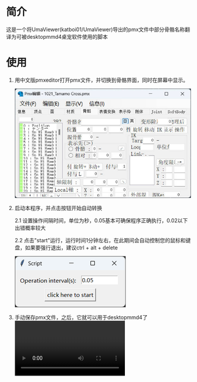 # 简介

这是一个将UmaViewer(katboi01/UmaViewer)导出的pmx文件中部分骨骼名称翻译为可被desktopmmd4桌宠软件使用的脚本

# 使用

1. 用中文版pmxeditor打开pmx文件，并切换到骨骼界面，同时在屏幕中显示。

   ![1705976022013](image/README/1705976022013.jpg)
2. 启动本程序，并点击按钮开始自动转换

   2.1 设置操作间隔时间，单位为秒，0.05基本可确保程序正确执行，0.02以下出错概率较大

   2.2 点击"start"运行，运行时间1分钟左右，在此期间会自动控制您的鼠标和键盘，如果要强行退出，建议ctrl + alt + delete

   ![1706104400266](image/README/1706104400266.png)
3. 手动保存pmx文件，之后，它就可以用于desktopmmd4了
   <video src="https://github.com/Songbangya/umaviewer-desktop-translate-script/blob/master/image/README/mmd_basic_show.mp4?raw=true" controls="controls">
   您的浏览器不支持 video 标签。
   </video>
